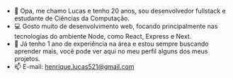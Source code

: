 - 👋 Opa, me chamo Lucas e tenho 20 anos, sou desenvolvedor fullstack e estudante de Ciências da Computação.
- 💻 Gosto muito de desenvolvimento web, focando principalmente nas tecnologias do ambiente Node, como React, Express e Next.
- 🌱 Já tenho 1 ano de experiência na área e estou sempre buscando aprender mais, você pode ver aqui no meu perfil alguns dos meus projetos.
- 📫 E-mail: henrique.lucas521@gmail.com

<!---[![Top Langs](https://github-readme-stats.vercel.app/api/top-langs/?username=luketeeeeee&layout=donut&theme=dark)](https://github.com/luketeeeeee/github-readme-stats)--->
<!---[![Readme Card](https://github-readme-stats.vercel.app/api/pin/?username=luketeeeeee&repo=pet-solidario&theme=dark)](https://github.com/anuraghazra/github-readme-stats)--->


<!---
luketeeeeee/luketeeeeee is a ✨ special ✨ repository because its `README.md` (this file) appears on your GitHub profile.
You can click the Preview link to take a look at your changes.
--->
